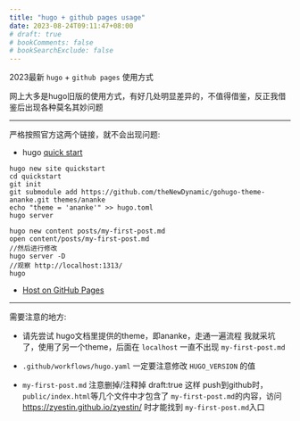 ```yaml
---
title: "hugo + github pages usage"
date: 2023-08-24T09:11:47+08:00
# draft: true
# bookComments: false
# bookSearchExclude: false
---
```


 2023最新 `hugo` + `github pages` 使用方式

网上大多是hugo旧版的使用方式，有好几处明显差异的，不值得借鉴，反正我借鉴后出现各种莫名其妙问题

---

严格按照官方这两个链接，就不会出现问题:  
* hugo [quick start](https://gohugo.io/getting-started/quick-start/)
```
hugo new site quickstart
cd quickstart
git init
git submodule add https://github.com/theNewDynamic/gohugo-theme-ananke.git themes/ananke
echo "theme = 'ananke'" >> hugo.toml
hugo server

hugo new content posts/my-first-post.md
open content/posts/my-first-post.md 
//然后进行修改
hugo server -D
//观察 http://localhost:1313/
hugo
```
* [Host on GitHub Pages](https://gohugo.io/hosting-and-deployment/hosting-on-github/)

---

需要注意的地方:  
* 请先尝试 hugo文档里提供的theme，即ananke，走通一遍流程
我就采坑了，使用了另一个theme，后面在 `localhost` 一直不出现 `my-first-post.md`

* `.github/workflows/hugo.yaml` 一定要注意修改 `HUGO_VERSION` 的值

* `my-first-post.md` 注意删掉/注释掉 draft:true
这样 push到github时，`public/index.html`等几个文件中才包含了 `my-first-post.md`的内容，访问 <https://zyestin.github.io/zyestin/> 时才能找到 `my-first-post.md`入口

